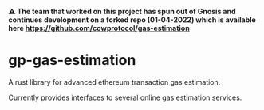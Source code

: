 **:warning: The team that worked on this project has spun out of Gnosis and continues development on a forked repo (01-04-2022) which is available here <https://github.com/cowprotocol/gas-estimation>**

# gp-gas-estimation

A rust library for advanced ethereum transaction gas estimation.

Currently provides interfaces to several online gas estimation services.
